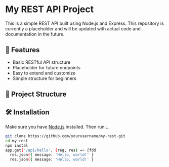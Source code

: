 # My REST API Project

This is a simple REST API built using Node.js and Express. This repository is currently a placeholder and will be updated with actual code and documentation in the future.

## 🚀 Features

- Basic RESTful API structure
- Placeholder for future endpoints
- Easy to extend and customize
- Simple structure for beginners

## 📁 Project Structure


## 🛠️ Installation

Make sure you have [Node.js](https://nodejs.org/) installed. Then run:...

```bash
git clone https://github.com/yourusername/my-rest.git
cd my-rest
npm instal
app.get('/api/hello', (req, res) => {fdd
  res.json({ message: 'Hello, world!' }
  res.json({ message: 'Hello, world!' }



